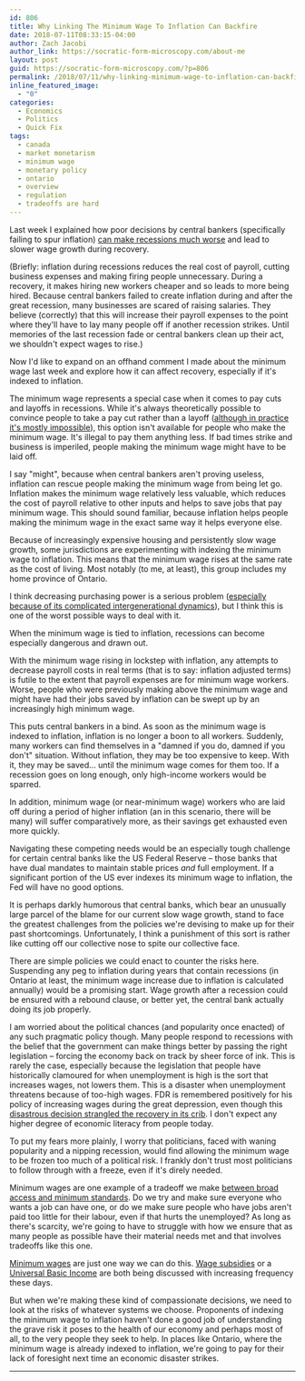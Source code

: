```yaml
---
id: 806
title: Why Linking The Minimum Wage To Inflation Can Backfire
date: 2018-07-11T08:33:15-04:00
author: Zach Jacobi
author_link: https://socratic-form-microscopy.com/about-me
layout: post
guid: https://socratic-form-microscopy.com/?p=806
permalink: /2018/07/11/why-linking-minimum-wage-to-inflation-can-backfire/
inline_featured_image:
  - "0"
categories:
  - Economics
  - Politics
  - Quick Fix
tags:
  - canada
  - market monetarism
  - minimum wage
  - monetary policy
  - ontario
  - overview
  - regulation
  - tradeoffs are hard
---
```


Last week I explained how poor decisions by central bankers (specifically failing to spur inflation) <a href="{{ site.baseurl }}/2018/07/01/you-might-want-to-blame-central-banks-for-poor-wage-growth/">can make recessions much worse</a> and lead to slower wage growth during recovery.

(Briefly: inflation during recessions reduces the real cost of payroll, cutting business expenses and making firing people unnecessary. During a recovery, it makes hiring new workers cheaper and so leads to more being hired. Because central bankers failed to create inflation during and after the great recession, many businesses are scared of raising salaries. They believe (correctly) that this will increase their payroll expenses to the point where they'll have to lay many people off if another recession strikes. Until memories of the last recession fade or central bankers clean up their act, we shouldn't expect wages to rise.)

Now I'd like to expand on an offhand comment I made about the minimum wage last week and explore how it can affect recovery, especially if it's indexed to inflation.

The minimum wage represents a special case when it comes to pay cuts and layoffs in recessions. While it's always theoretically possible to convince people to take a pay cut rather than a layoff (<a href="https://www.richmondfed.org/~/media/richmondfedorg/publications/research/econ_focus/2013/q1/pdf/jargon_alert.pdf">although in practice it's mostly impossible</a>), this option isn't available for people who make the minimum wage. It's illegal to pay them anything less. If bad times strike and business is imperiled, people making the minimum wage might have to be laid off.

I say "might", because when central bankers aren't proving useless, inflation can rescue people making the minimum wage from being let go. Inflation makes the minimum wage relatively less valuable, which reduces the cost of payroll relative to other inputs and helps to save jobs that pay minimum wage. This should sound familiar, because inflation helps people making the minimum wage in the exact same way it helps everyone else.

Because of increasingly expensive housing and persistently slow wage growth, some jurisdictions are experimenting with indexing the minimum wage to inflation. This means that the minimum wage rises at the same rate as the cost of living. Most notably (to me, at least), this group includes my home province of Ontario.

I think decreasing purchasing power is a serious problem (<a href="{{ site.baseurl }}/2017/06/03/whose-minimum-wage/">especially because of its complicated intergenerational dynamics</a>), but I think this is one of the worst possible ways to deal with it.

When the minimum wage is tied to inflation, recessions can become especially dangerous and drawn out.

With the minimum wage rising in lockstep with inflation, any attempts to decrease payroll costs in real terms (that is to say: inflation adjusted terms) is futile to the extent that payroll expenses are for minimum wage workers. Worse, people who were previously making above the minimum wage and might have had their jobs saved by inflation can be swept up by an increasingly high minimum wage.

This puts central bankers in a bind. As soon as the minimum wage is indexed to inflation, inflation is no longer a boon to all workers. Suddenly, many workers can find themselves in a "damned if you do, damned if you don't" situation. Without inflation, they may be too expensive to keep. With it, they may be saved… until the minimum wage comes for them too. If a recession goes on long enough, only high-income workers would be sparred.

In addition, minimum wage (or near-minimum wage) workers who are laid off during a period of higher inflation (an in this scenario, there will be many) will suffer comparatively more, as their savings get exhausted even more quickly.

Navigating these competing needs would be an especially tough challenge for certain central banks like the US Federal Reserve – those banks that have dual mandates to maintain stable prices <em>and</em> full employment. If a significant portion of the US ever indexes its minimum wage to inflation, the Fed will have no good options.

It is perhaps darkly humorous that central banks, which bear an unusually large parcel of the blame for our current slow wage growth, stand to face the greatest challenges from the policies we're devising to make up for their past shortcomings. Unfortunately, I think a punishment of this sort is rather like cutting off our collective nose to spite our collective face.

There are simple policies we could enact to counter the risks here. Suspending any peg to inflation during years that contain recessions (in Ontario at least, the minimum wage increase due to inflation is calculated annually) would be a promising start. Wage growth after a recession could be ensured with a rebound clause, or better yet, the central bank actually doing its job properly.

I am worried about the political chances (and popularity once enacted) of any such pragmatic policy though. Many people respond to recessions with the belief that the government can make things better by passing the right legislation – forcing the economy back on track by sheer force of ink. This is rarely the case, especially because the legislation that people have historically clamoured for when unemployment is high is the sort that increases wages, not lowers them. This is a disaster when unemployment threatens because of too-high wages. FDR is remembered positively for his policy of increasing wages during the great depression, even though this <a href="https://marketmonetarist.com/2013/06/02/scott-sumner-its-complicated-the-great-depression-in-the-us/">disastrous decision strangled the recovery in its crib</a>. I don't expect any higher degree of economic literacy from people today.

To put my fears more plainly, I worry that politicians, faced with waning popularity and a nipping recession, would find allowing the minimum wage to be frozen too much of a political risk. I frankly don't trust most politicians to follow through with a freeze, even if it's direly needed.

Minimum wages are one example of a tradeoff we make <a href="{{ site.baseurl }}/2017/07/19/minimum-standards-or-broad-access/">between broad access and minimum standards</a>. Do we try and make sure everyone who wants a job can have one, or do we make sure people who have jobs aren't paid too little for their labour, even if that hurts the unemployed? As long as there's scarcity, we're going to have to struggle with how we ensure that as many people as possible have their material needs met and that involves tradeoffs like this one.

<a href="{{ site.baseurl }}/2018/02/09/cities-are-weird-and-minimum-wages-can-help/">Minimum wages</a> are just one way we can do this. <a href="{{ site.baseurl }}/2017/08/27/why-dont-we-subsidize-higher-wages-or-public-policy-is-expensive/">Wage subsidies</a> or a <a href="http://slatestarcodex.com/2018/05/16/basic-income-not-basic-jobs-against-hijacking-utopia/">Universal Basic Income</a> are both being discussed with increasing frequency these days.

But when we're making these kind of compassionate decisions, we need to look at the risks of whatever systems we choose. Proponents of indexing the minimum wage to inflation haven't done a good job of understanding the grave risk it poses to the health of our economy and perhaps most of all, to the very people they seek to help. In places like Ontario, where the minimum wage is already indexed to inflation, we're going to pay for their lack of foresight next time an economic disaster strikes.

<hr class="post-end" />
